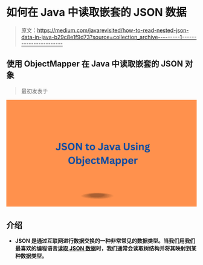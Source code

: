 # 如何在 Java 中读取嵌套的 JSON 数据

> 原文：<https://medium.com/javarevisited/how-to-read-nested-json-data-in-java-b29c8e1f9d73?source=collection_archive---------1----------------------->

## 使用 ObjectMapper 在 Java 中读取嵌套的 JSON 对象

> 最初发表于[](https://asyncq.com/how-to-read-nested-json-data-in-java)

**[![](img/39d6f92683b706d7da80e5ab930391ea.png)](https://javarevisited.blogspot.com/2013/02/how-to-convert-json-string-to-java-object-jackson-example-tutorial.html)**

## **介绍**

*   **JSON 是通过互联网进行数据交换的一种非常常见的数据类型。当我们用我们最喜欢的编程语言[读取 JSON 数据](https://www.java67.com/2016/10/3-ways-to-convert-string-to-json-object-in-java.html)时，我们通常会读取树结构并将其映射到某种数据类型。**